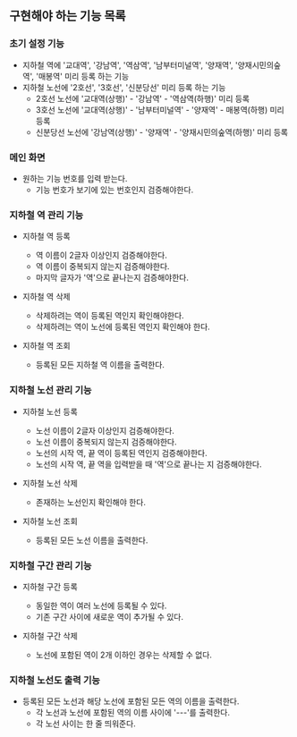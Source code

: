 ## 구현해야 하는 기능 목록

### 초기 설정 기능
- 지하철 역에 '교대역', '강남역', '역삼역', '남부터미널역', '양재역', '양재시민의숲역', '매봉역' 미리 등록 하는 기능
- 지하철 노선에 '2호선', '3호선', '신분당선' 미리 등록 하는 기능
    - 2호선 노선에 '교대역(상행)' - '강남역' - '역삼역(하행)' 미리 등록 
    - 3호선 노선에 '교대역(상행)' - '남부터미널역' - '양재역' - 매봉역(하행) 미리 등록
    - 신분당선 노선에 '강남역(상행)' - '양재역' - '양재시민의숲역(하행)' 미리 등록
    
### 메인 화면
- 원하는 기능 번호를 입력 받는다.
    - 기능 번호가 보기에 있는 번호인지 검증해야한다.
    
### 지하철 역 관리 기능
- 지하철 역 등록
    - 역 이름이 2글자 이상인지 검증해야한다.
    - 역 이름이 중복되지 않는지 검증해야한다.
    - 마지막 글자가 '역'으로 끝나는지 검증해야한다.
   
- 지하철 역 삭제
    - 삭제하려는 역이 등록된 역인지 확인해야한다.
    - 삭제하려는 역이 노선에 등록된 역인지 확인해야 한다.
    
- 지하철 역 조회
    - 등록된 모든 지하철 역 이름을 출력한다.

### 지하철 노선 관리 기능
- 지하철 노선 등록
    - 노선 이름이 2글자 이상인지 검증해야한다.
    - 노선 이름이 중복되지 않는지 검증해야한다.
    - 노선의 시작 역, 끝 역이 등록된 역인지 검증해야한다.
    - 노선의 시작 역, 끝 역을 입력받을 때 '역'으로 끝나는 지 검증해야한다.
    
- 지하철 노선 삭제
    - 존재하는 노선인지 확인해야 한다.

- 지하철 노선 조회
    - 등록된 모든 노선 이름을 출력한다.

### 지하철 구간 관리 기능
- 지하철 구간 등록
    - 동일한 역이 여러 노선에 등록될 수 있다.
    - 기존 구간 사이에 새로운 역이 추가될 수 있다.

- 지하철 구간 삭제
    - 노선에 포함된 역이 2개 이하인 경우는 삭제할 수 없다.

### 지하철 노선도 출력 기능
- 등록된 모든 노선과 해당 노선에 포함된 모든 역의 이름을 출력한다.
    - 각 노선과 노선에 포함된 역의 이름 사이에 '---'를 출력한다.
    - 각 노선 사이는 한 줄 띄워준다.
